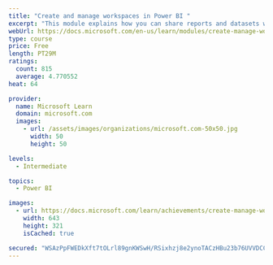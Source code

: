 ```yaml
---
title: "Create and manage workspaces in Power BI "
excerpt: "This module explains how you can share reports and datasets with your users and how to create a deployment strategy that makes sense for you and your organization. Furthermore, you will learn about data lineage in Microsoft Power BI."
webUrl: https://docs.microsoft.com/en-us/learn/modules/create-manage-workspaces-power-bi/
type: course
price: Free
length: PT29M
ratings:
  count: 815
  average: 4.770552
heat: 64

provider:
  name: Microsoft Learn
  domain: microsoft.com
  images:
    - url: /assets/images/organizations/microsoft.com-50x50.jpg
      width: 50
      height: 50

levels:
  - Intermediate

topics:
  - Power BI

images:
  - url: https://docs.microsoft.com/learn/achievements/create-manage-workspaces-power-bi-social.png
    width: 643
    height: 321
    isCached: true

secured: "WSAzPpFWEDkXft7tOLrl89gnKWSwH/RSixhzj8e2ynoTACzHBu23b76UVVDCC0gxXtehKlXLZS1Npj4s2b1twEaqXuw55DqC9oCF6cQMHiqjUTvAXJY/2baMVV0cxBseeqVTghRvRqwSKnnLQNzoTPgF8s4QTPZzHl3urAtNQi71GimGYpYyzmxeV2/Lxhl5oXzEOX9VvbtHG22O5CJ/DiWdRJcIJQebL+wCYCtLbMkCuvukLi0tTqn7jTr7ZKmzPjFYiBdzDqn5gX+DWZ7K37uoJFhU+8s2a0TuzlFZVnEFpGhN/GYEeuu6HyXaiatWRkHk+pgeRsmNeMuGBYPSgb6SMRI+9KROb614OP+R/9ZFbZCRZ3AtZqnOddV1p7c5ogaw4vpao+gG2vPsqC3+3WjhdALK+o92U6bTJwUO1gY=;rOKcy7tY7OhZwDij+1aZNg=="
---
```


